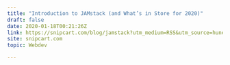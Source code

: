 ```yaml
---
title: "Introduction to JAMstack (and What’s in Store for 2020)"
draft: false
date: 2020-01-18T00:21:26Z
link: https://snipcart.com/blog/jamstack?utm_medium=RSS&utm_source=hune
site: snipcart.com
topic: Webdev  

---
```

